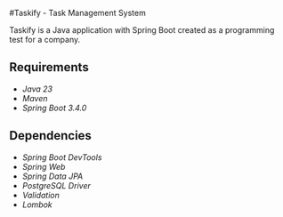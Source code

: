 #Taskify - Task Management System

Taskify is a Java application with Spring Boot created as a programming test for a company.

## Requirements

- *Java 23*
- *Maven*
- *Spring Boot 3.4.0*

## Dependencies

- *Spring Boot DevTools*
- *Spring Web*
- *Spring Data JPA*
- *PostgreSQL Driver*
- *Validation*
- *Lombok*